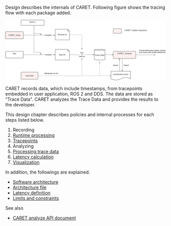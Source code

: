 Design describes the internals of CARET.
Following figure shows the tracing flow with each package added.

![architecture](../imgs/design.drawio.png)

CARET records data, which include timestamps, from tracepoints embedded in user application, ROS 2 and DDS.
The data are stored as "Trace Data".
CARET analyzes the Trace Data and provides the results to the developer.

This design chapter describes policies and internal processes for each steps listed below.

1. Recording
1. [Runtime processing](./runtime_processing/)
1. [Tracepoints](./trace_points/)
1. Analyzing
1. [Processing trace data](./processing_trace_data/)
1. [Latency calculation](./latency_definitions/)
1. [Visualization](./visualizations/)

In addition, the followings are explained.

- [Software architecture](./software_architecture/)
- [Architecture file](./architecture_file/)
- [Latency definition](./latency_definitions/)
- [Limits and constraints](./latency_definitions/)

See also

- [CARET analyze API document](https://tier4.github.io/CARET_analyze/)
